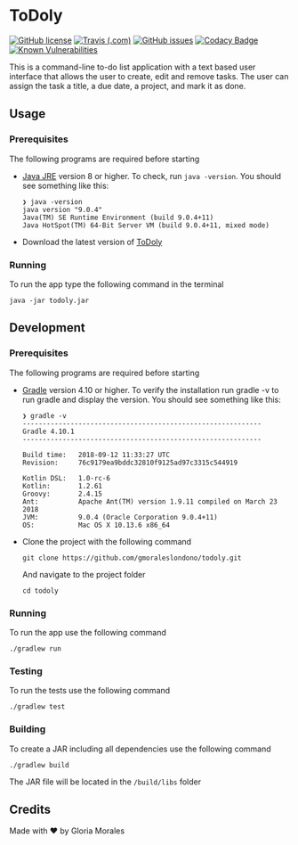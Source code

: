 # ToDoly
[![GitHub license](https://img.shields.io/github/license/gmoraleslondono/todoly.svg)](https://github.com/gmoraleslondono/todoly/blob/master/LICENSE) [![Travis (.com)](https://img.shields.io/travis/com/gmoraleslondono/todoly.svg)](https://travis-ci.com/gmoraleslondono/todoly) [![GitHub issues](https://img.shields.io/github/issues/gmoraleslondono/todoly.svg)](https://github.com/gmoraleslondono/todoly/issues) [![Codacy Badge](https://api.codacy.com/project/badge/Grade/46e443da1be04b04813dc23fb710be70)](https://www.codacy.com/app/gmoraleslondono/todoly) [![Known Vulnerabilities](https://snyk.io/test/github/gmoraleslondono/todoly/badge.svg)](https://snyk.io/test/github/gmoraleslondono/todoly)

This is a command-line to-do list application with a text based user interface that allows the user to create, edit and remove tasks. The user can assign the task a title, a due date, a project, and mark it as done.

## Usage

### Prerequisites

The following programs are required before starting

- [Java JRE](https://www.java.com/en/download/) version 8 or higher. To check, run `java -version`. You should see something like this:

    ```
    ❯ java -version
    java version "9.0.4"
    Java(TM) SE Runtime Environment (build 9.0.4+11)
    Java HotSpot(TM) 64-Bit Server VM (build 9.0.4+11, mixed mode)
    ```

- Download the latest version of [ToDoly](https://github.com/gmoraleslondono/todoly/releases/latest)

### Running

To run the app type the following command in the terminal

```
java -jar todoly.jar
```

## Development

### Prerequisites

The following programs are required before starting

- [Gradle](https://gradle.org/install/) version 4.10 or higher. To verify the installation run gradle -v to run gradle and display the version. You should see something like this:

    ```
    ❯ gradle -v
    ------------------------------------------------------------
    Gradle 4.10.1
    ------------------------------------------------------------

    Build time:   2018-09-12 11:33:27 UTC
    Revision:     76c9179ea9bddc32810f9125ad97c3315c544919

    Kotlin DSL:   1.0-rc-6
    Kotlin:       1.2.61
    Groovy:       2.4.15
    Ant:          Apache Ant(TM) version 1.9.11 compiled on March 23 2018
    JVM:          9.0.4 (Oracle Corporation 9.0.4+11)
    OS:           Mac OS X 10.13.6 x86_64
    ```

- Clone the project with the following command

    ```
    git clone https://github.com/gmoraleslondono/todoly.git
    ```

    And navigate to the project folder

    ```
    cd todoly
    ```

### Running

To run the app use the following command

```
./gradlew run
```

### Testing

To run the tests use the following command

```
./gradlew test
```

### Building

To create a JAR including all dependencies use the following command

```
./gradlew build
```

The JAR file will be located in the `/build/libs` folder

## Credits

Made with ❤ by Gloria Morales
